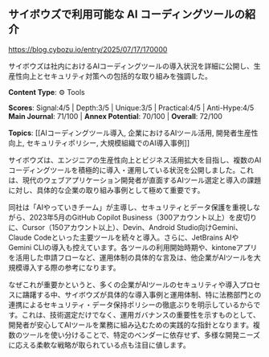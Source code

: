 ## サイボウズで利用可能な AI コーディングツールの紹介

https://blog.cybozu.io/entry/2025/07/17/170000

サイボウズは社内におけるAIコーディングツールの導入状況を詳細に公開し、生産性向上とセキュリティ対策への包括的な取り組みを強調した。

**Content Type**: ⚙️ Tools

**Scores**: Signal:4/5 | Depth:3/5 | Unique:3/5 | Practical:4/5 | Anti-Hype:4/5
**Main Journal**: 71/100 | **Annex Potential**: 70/100 | **Overall**: 72/100

**Topics**: [[AIコーディングツール導入, 企業におけるAIツール活用, 開発者生産性向上, セキュリティポリシー, 大規模組織でのAI導入事例]]

サイボウズは、エンジニアの生産性向上とビジネス活用拡大を目指し、複数のAIコーディングツールを積極的に導入・運用している状況を公開しました。これは、現代のウェブアプリケーション開発者が直面するAIツール選定と導入の課題に対し、具体的な企業の取り組み事例として極めて重要です。

同社は「AIやっていきチーム」が主導し、セキュリティとデータ保護を重視しながら、2023年5月のGitHub Copilot Business（300アカウント以上）を皮切りに、Cursor（150アカウント以上）、Devin、Android Studio向けGemini、Claude Codeといった主要ツールを続々と導入。さらに、JetBrains AIやGemini CLIの導入も控えています。各ツールの利用開始時期や、kintoneアプリを活用した申請フローなど、運用体制の具体的な言及は、他企業がAIツールを大規模導入する際の参考になります。

なぜこれが重要かというと、多くの企業がAIツールのセキュリティや導入プロセスに躊躇する中、サイボウズが具体的な導入事例と運用体制、特に法務部門との連携によるセキュリティ・データ保持ポリシーの徹底ぶりを明示しているからです。これは、技術選定だけでなく、運用ガバナンスの重要性を示すものとして、開発者が安心してAIツールを業務に組み込むための実践的な指針となります。複数のツールを使い分けることで、特定のベンダーに依存せず、多様な開発ニーズに応える柔軟な戦略が取られている点も注目に値します。
